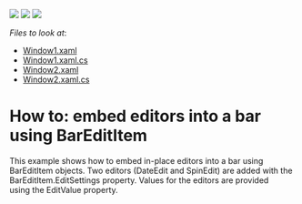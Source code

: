 <!-- default badges list -->
![](https://img.shields.io/endpoint?url=https://codecentral.devexpress.com/api/v1/VersionRange/128641026/22.2.2%2B)
[![](https://img.shields.io/badge/Open_in_DevExpress_Support_Center-FF7200?style=flat-square&logo=DevExpress&logoColor=white)](https://supportcenter.devexpress.com/ticket/details/E1549)
[![](https://img.shields.io/badge/📖_How_to_use_DevExpress_Examples-e9f6fc?style=flat-square)](https://docs.devexpress.com/GeneralInformation/403183)
<!-- default badges end -->
<!-- default file list -->
*Files to look at*:

* [Window1.xaml](./CS/CreateBarEditItems/Window1.xaml)
* [Window1.xaml.cs](./CS/CreateBarEditItems/Window1.xaml.cs)
* [Window2.xaml](./CS/CreateBarEditItems/Window2.xaml)
* [Window2.xaml.cs](./CS/CreateBarEditItems/Window2.xaml.cs)
<!-- default file list end -->
# How to: embed editors into a bar using BarEditItem


<p>This example shows how to embed in-place editors into a bar using BarEditItem objects. Two editors (DateEdit and SpinEdit) are added with the BarEditItem.EditSettings property. Values for the editors are provided using the EditValue property.</p>

<br/>


